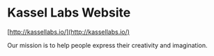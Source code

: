 # Kassel Labs Website

[http://kassellabs.io/](http://kassellabs.io/)

Our mission is to help people express their creativity and imagination.